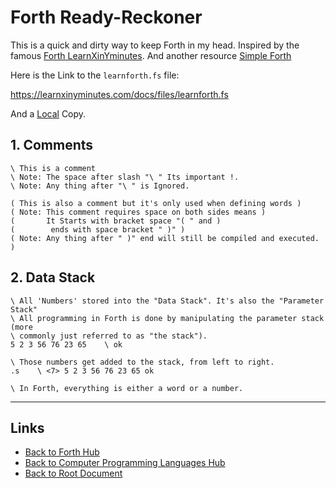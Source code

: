 # Forth Ready-Reckoner

This is a quick and dirty way to keep Forth in my head.
Inspired by the famous [Forth LearnXinYminutes](https://learnxinyminutes.com/docs/forth/).
And another resource [Simple Forth](http://www.murphywong.net/hello/simple.htm)

Here is the Link to the `learnforth.fs` file:

<https://learnxinyminutes.com/docs/files/learnforth.fs>

And a [Local](./forth-ready-reckoner/learnforth.fs) Copy.

## 1. Comments

```forth
\ This is a comment
\ Note: The space after slash "\ " Its important !.
\ Note: Any thing after "\ " is Ignored.

( This is also a comment but it's only used when defining words )
( Note: This comment requires space on both sides means )
(       It Starts with bracket space "( " and )
(        ends with space bracket " )" )
( Note: Any thing after " )" end will still be compiled and executed. )
```

## 2. Data Stack

```forth
\ All 'Numbers' stored into the "Data Stack". It's also the "Parameter Stack"
\ All programming in Forth is done by manipulating the parameter stack (more
\ commonly just referred to as "the stack").
5 2 3 56 76 23 65    \ ok

\ Those numbers get added to the stack, from left to right.
.s    \ <7> 5 2 3 56 76 23 65 ok

\ In Forth, everything is either a word or a number.
```

----
<!-- Footer Begins Here -->
## Links

- [Back to Forth Hub](./README.md)
- [Back to Computer Programming Languages Hub](../README.md)
- [Back to Root Document](../../README.md)
